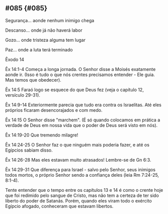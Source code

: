 ## #085 {#085}

Segurança... aonde nenhum inimigo chega

Descanso... onde já não haverá labor

Gozo... onde tristeza alguma tem lugar

Paz... onde a luta terá terminado

Êxodo 14

Êx 14:1-4 Começa a longa jornada. O Senhor disse a Moisés exatamente aonde ir. (Isso é tudo o que nós crentes precisamos entender - Ele guia. Mas temos que obedecer).

Êx 14:5 Faraó logo se esquece do que Deus fez (veja o capítulo 12, versículo 29-31).

Êx 14:9-14 Exteriormente parecia que tudo era contra os Israelitas. Até eles próprios ficaram desencorajados e com medo.

Êx 14:15 O Senhor disse &quot;marchem&quot;. (É só quando colocamos em prática a verdade de Deus em nossa vida que o poder de Deus será visto em nós).

Êx 14:19-20 Que tremendo milagre!

Êx 14:24-25 O Senhor faz o que ninguém mais poderia fazer, e até os Egípcios sabiam disso.

Êx 14:26-28 Mas eles estavam muito atrasados! Lembre-se de Gn 6:3.

Êx 14:29-31 Que diferença para Israel - salvo pelo Senhor, seus inimigos todos mortos, o próprio Senhor sendo a confiança deles (leia Rm 7:24-25, 8:1-4).

Tente entender que o tempo entre os capítulos 13 e 14 é como o crente hoje que foi redimido pelo sangue de Cristo, mas não tem a certeza de ter sido liberto do poder de Satanás. Porém, quando eles viram todo o exército Egípcio afogado, conheceram que estavam libertos.
